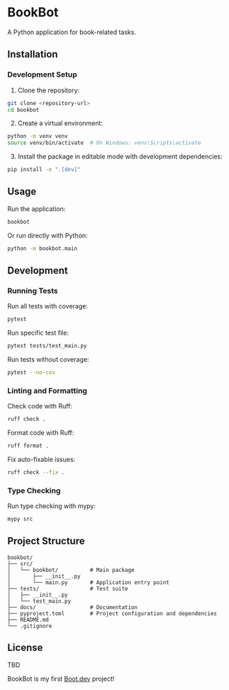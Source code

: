 # BookBot

A Python application for book-related tasks.

## Installation

### Development Setup

1. Clone the repository:
```bash
git clone <repository-url>
cd bookbot
```

2. Create a virtual environment:
```bash
python -m venv venv
source venv/bin/activate  # On Windows: venv\Scripts\activate
```

3. Install the package in editable mode with development dependencies:
```bash
pip install -e ".[dev]"
```

## Usage

Run the application:
```bash
bookbot
```

Or run directly with Python:
```bash
python -m bookbot.main
```

## Development

### Running Tests

Run all tests with coverage:
```bash
pytest
```

Run specific test file:
```bash
pytest tests/test_main.py
```

Run tests without coverage:
```bash
pytest --no-cov
```

### Linting and Formatting

Check code with Ruff:
```bash
ruff check .
```

Format code with Ruff:
```bash
ruff format .
```

Fix auto-fixable issues:
```bash
ruff check --fix .
```

### Type Checking

Run type checking with mypy:
```bash
mypy src
```

## Project Structure

```
bookbot/
├── src/
│   └── bookbot/          # Main package
│       ├── __init__.py
│       └── main.py       # Application entry point
├── tests/                # Test suite
│   ├── __init__.py
│   └── test_main.py
├── docs/                 # Documentation
├── pyproject.toml        # Project configuration and dependencies
├── README.md
└── .gitignore
```

## License

TBD

BookBot is my first [Boot.dev](https://www.boot.dev) project!
